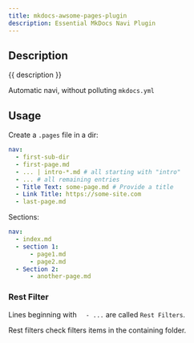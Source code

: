 ```yaml
---
title: mkdocs-awsome-pages-plugin
description: Essential MkDocs Navi Plugin
---
```


## Description

{{ description }}

Automatic navi, without polluting `mkdocs.yml`

## Usage

Create a `.pages` file in a dir:

```yml
nav:
  - first-sub-dir
  - first-page.md
  - ... | intro-*.md # all starting with "intro"
  - ... # all remaining entries
  - Title Text: some-page.md # Provide a title 
  - Link Title: https://some-site.com
  - last-page.md
```

Sections:

```yml
nav:
  - index.md
  - section 1:
      - page1.md
	  - page2.md
  - Section 2:
      - another-page.md
```

### Rest Filter

Lines beginning with `  - ...` are called `Rest Filters`.

Rest filters check filters items in the containing folder.